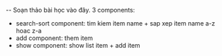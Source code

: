-- Soạn thảo bài học vào đây.
3 components:
- search-sort component: tim kiem item name + sap xep item name a-z hoac z-a
- add component: them item
- show component: show list item + add item